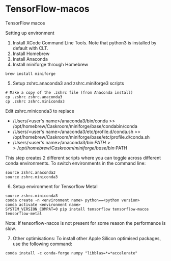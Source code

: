 # TensorFlow-macos
TensorFlow macos

Setting up environment
1. Install XCode Command Line Tools.  Note that python3 is installed by default with CLT.
2. Install Homebrew
3. Install Anaconda
4. Install miniforge through Homebrew
```commandline=bash
brew install miniforge
```
5. Setup zshrc.anaconda3 and zshrc.miniforge3 scripts
```commandline=bash
# Make a copy of the .zshrc file (from Anaconda install)
cp .zshrc zshrc.anaconda3
cp .zshrc zshrc.miniconda3
```
Edit zshrc.miniconda3 to replace
- /Users/<user's name>/anaconda3/bin/conda >> /opt/homebrew/Caskroom/miniforge/base/condabin/conda
- /Users/<user's name>/anaconda3/etc/profile.d/conda.sh >> /opt/homebrew/Caskroom/miniforge/base/etc/profile.d/conda.sh
- /Users/<user's name>/anaconda3/bin:$PATH >> /opt/homebrew/Caskroom/miniforge/base/bin:$PATH

This step creates 2 different scripts where you can toggle across different conda environments.
To switch environments in the command line:
```commandline=bash
source zshrc.anaconda3
source zshrc.miniconda3
```
6. Setup environment for Tensorflow Metal
```commandline=bash
source zshrc.miniconda3
conda create -n <environment name> python==<python version>
conda activate <environment name>
SYSTEM_VERSION_COMPAT=0 pip install tensorflow tensorflow-macos tensorflow-metal
```
Note: If tensorflow-nacos is not present for some reason the performance is slow.

7. Other optimisations: To install other Apple Silicon optimised packages, use the following command:
```commandline=bash
conda install -c conda-forge numpy "libblas=*=*accelerate"

```